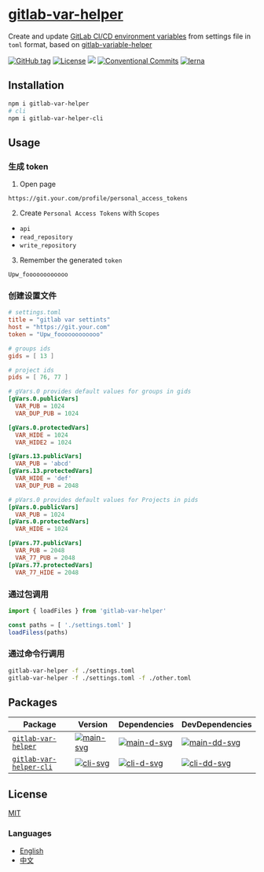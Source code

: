 # [gitlab-var-helper](https://waitingsong.github.io/gitlab-var-helper/)

Create and update [GitLab CI/CD environment variables] from settings file in `toml` format,
based on [gitlab-variable-helper]


[![GitHub tag](https://img.shields.io/github/tag/waitingsong/gitlab-var-helper.svg)]()
[![License](https://img.shields.io/badge/license-MIT-blue.svg)](https://opensource.org/licenses/MIT)
![](https://img.shields.io/badge/lang-TypeScript-blue.svg)
[![Conventional Commits](https://img.shields.io/badge/Conventional%20Commits-1.0.0-yellow.svg)](https://conventionalcommits.org)
[![lerna](https://img.shields.io/badge/maintained%20with-lerna-cc00ff.svg)](https://lernajs.io/)


## Installation

```sh
npm i gitlab-var-helper
# cli
npm i gitlab-var-helper-cli
```


## Usage

### 生成 token

1. Open page
  ```
  https://git.your.com/profile/personal_access_tokens
  ```
2. Create `Personal Access Tokens` with `Scopes`
  - `api` 
  - `read_repository`
  - `write_repository`
3. Remember the generated `token`
  ```
  Upw_foooooooooooo
  ```


### 创建设置文件

```toml
# settings.toml
title = "gitlab var settints"
host = "https://git.your.com"
token = "Upw_foooooooooooo"

# groups ids
gids = [ 13 ]

# project ids
pids = [ 76, 77 ]

# gVars.0 provides default values for groups in gids 
[gVars.0.publicVars]
  VAR_PUB = 1024
  VAR_DUP_PUB = 1024

[gVars.0.protectedVars]
  VAR_HIDE = 1024
  VAR_HIDE2 = 1024

[gVars.13.publicVars]
  VAR_PUB = 'abcd'
[gVars.13.protectedVars]
  VAR_HIDE = 'def'
  VAR_DUP_PUB = 2048

# pVars.0 provides default values for Projects in pids
[pVars.0.publicVars]
  VAR_PUB = 1024
[pVars.0.protectedVars]
  VAR_HIDE = 1024

[pVars.77.publicVars]
  VAR_PUB = 2048
  VAR_77_PUB = 2048
[pVars.77.protectedVars]
  VAR_77_HIDE = 2048

```

### 通过包调用

```ts
import { loadFiles } from 'gitlab-var-helper'

const paths = [ './settings.toml' ]
loadFiless(paths)
```

### 通过命令行调用

```sh
gitlab-var-helper -f ./settings.toml
gitlab-var-helper -f ./settings.toml -f ./other.toml
```


## Packages

| Package                   | Version                | Dependencies                 | DevDependencies                |
| ------------------------- | ---------------------- | ---------------------------- | ------------------------------ |
| [`gitlab-var-helper`]     | [![main-svg]][main-ch] | [![main-d-svg]][main-d-link] | [![main-dd-svg]][main-dd-link] |
| [`gitlab-var-helper-cli`] | [![cli-svg]][cli-ch]   | [![cli-d-svg]][cli-d-link]   | [![cli-dd-svg]][cli-dd-link]   |


## License
[MIT](LICENSE)


### Languages
- [English](README.md)
- [中文](README.zh-CN.md)


[`gitlab-var-helper`]: https://github.com/waitingsong/kmore/tree/master/packages/gitlab-var-helper
[main-svg]: https://img.shields.io/npm/v/gitlab-var-helper.svg?maxAge=86400
[main-ch]: https://github.com/waitingsong/gitlab-var-helper/tree/master/packages/gitlab-var-helper/CHANGELOG.md
[main-d-svg]: https://david-dm.org/waitingsong/gitlab-var-helper.svg?path=packages/gitlab-var-helper
[main-d-link]: https://david-dm.org/waitingsong/gitlab-var-helper.svg?path=packages/gitlab-var-helper
[main-dd-svg]: https://david-dm.org/waitingsong/gitlab-var-helper/dev-status.svg?path=packages/gitlab-var-helper
[main-dd-link]: https://david-dm.org/waitingsong/gitlab-var-helper?path=packages/gitlab-var-helper#info=devDependencies


[`gitlab-var-helper-cli`]: https://github.com/waitingsong/gitlab-var-helper/tree/master/packages/gitlab-var-helper-cli
[cli-svg]: https://img.shields.io/npm/v/gitlab-var-helper-cli.svg?maxAge=86400
[cli-ch]: https://github.com/waitingsong/gitlab-var-helper/tree/master/packages/gitlab-var-helper-clie/CHANGELOG.md
[cli-d-svg]: https://david-dm.org/waitingsong/gitlab-var-helper.svg?path=packages/gitlab-var-helper-cli
[cli-d-link]: https://david-dm.org/waitingsong/gitlab-var-helper.svg?path=packages/gitlab-var-helper-cli
[cli-dd-svg]: https://david-dm.org/waitingsong/gitlab-var-helper/dev-status.svg?path=packages/gitlab-var-helper-cli
[cli-dd-link]: https://david-dm.org/waitingsong/gitlab-var-helper?path=packages/gitlab-var-helper-cli#info=devDependencies


[GitLab CI/CD environment variables]: https://docs.gitlab.com/ee/ci/variables/README.html#gitlab-cicd-environment-variables
[gitlab-variable-helper]: https://github.com/soulteary/gitlab-variable-helper

